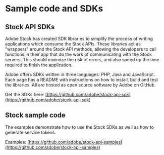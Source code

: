 # Sample code and SDKs

## Stock API SDKs
Adobe Stock has created SDK libraries to simplify the process of writing applications which consume the Stock APIs. These libraries act as "wrappers" around the Stock API methods, allowing the developers to call functions in their app that do the work of communicating with the Stock servers. This should minimize the risk of errors, and also speed up the time required to finish the application.

Adobe offers SDKs written in three languages: PHP, Java and JavaScript. Each page has a README with instructions on how to install, build and test the libraries. All are hosted as open source software by Adobe on GitHub.

Get the SDKs here:
[https://github.com/adobe/stock-api-sdk](https://github.com/adobe/stock-api-sdk)

## Stock sample code
The examples demonstrate how to use the Stock SDKs as well as how to generate service tokens. 

Examples:
[https://github.com/adobe/stock-api-samples](https://github.com/adobe/stock-api-samples)

